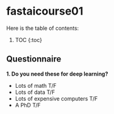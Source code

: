 # fastaicourse01

Here is the table of contents:

1. TOC
{:toc}

## Questionnaire

**1. Do you need these for deep learning?**

* Lots of math T/F
* Lots of data T/F
* Lots of expensive computers T/F
* A PhD T/F
 
